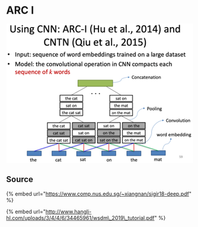 # ARC I

![](../../../../../../../../.gitbook/assets/lark20190528152927.png)

## Source

{% embed url="https://www.comp.nus.edu.sg/~xiangnan/sigir18-deep.pdf" %}

{% embed url="http://www.hangli-hl.com/uploads/3/4/4/6/34465961/wsdm\_2019\_tutorial.pdf" %}

